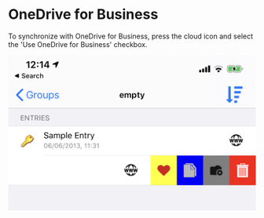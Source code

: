 # OneDrive for Business

To synchronize with OneDrive for Business, press the cloud icon and select the 'Use OneDrive for Business' checkbox.

![Cloud provider page](../../.gitbook/assets/image%20%286%29.png)

